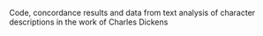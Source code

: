 Code, concordance results and data from text analysis of character descriptions in the work of Charles Dickens
